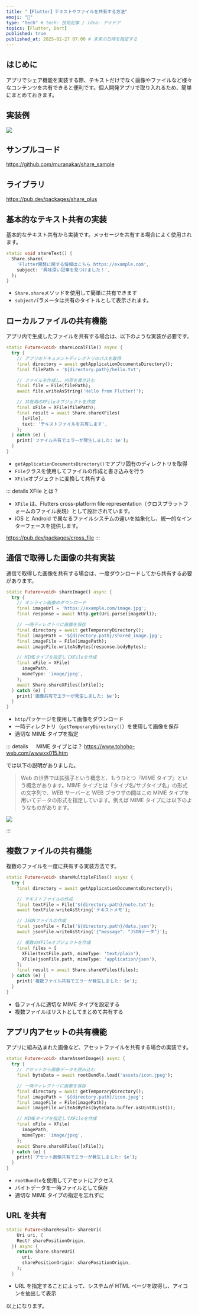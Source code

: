 ```yaml
---
title: "【Flutter】テキストやファイルを共有する方法"
emoji: "💭"
type: "tech" # tech: 技術記事 / idea: アイデア
topics: [Flutter, Dart]
published: true
published_at: 2025-02-27 07:00 # 未来の日時を指定する
---
```


## はじめに

アプリでシェア機能を実装する際、テキストだけでなく画像やファイルなど様々なコンテンツを共有できると便利です。個人開発アプリで取り入れるため、簡単にまとめておきます。

## 実装例

![](https://storage.googleapis.com/zenn-user-upload/27a06bb2078f-20250204.gif)

## サンプルコード

https://github.com/muranakar/share_sample

## ライブラリ

https://pub.dev/packages/share_plus

## 基本的なテキスト共有の実装

基本的なテキスト共有から実装です。メッセージを共有する場合によく使用されます。

```dart
static void shareText() {
  Share.share(
    'Flutter開発に関する情報はこちら https://example.com',
    subject: '興味深い記事を見つけました！',
  );
}
```

- `Share.share`メソッドを使用して簡単に共有できます
- `subject`パラメータは共有のタイトルとして表示されます。

## ローカルファイルの共有機能

アプリ内で生成したファイルを共有する場合は、以下のような実装が必要です。

```dart
static Future<void> shareLocalFile() async {
  try {
    // アプリのドキュメントディレクトリのパスを取得
    final directory = await getApplicationDocumentsDirectory();
    final filePath = '${directory.path}/hello.txt';

    // ファイルを作成し、内容を書き込む
    final file = File(filePath);
    await file.writeAsString('Hello from Flutter!');

    // 共有用のXFileオブジェクトを作成
    final xFile = XFile(filePath);
    final result = await Share.shareXFiles(
      [xFile],
      text: 'テキストファイルを共有します',
    );
  } catch (e) {
    print('ファイル共有でエラーが発生しました: $e');
  }
}
```

- `getApplicationDocumentsDirectory()`でアプリ固有のディレクトリを取得
- `File`クラスを使用してファイルの作成と書き込みを行う
- `XFile`オブジェクトに変換して共有する

::: details XFile とは？

- `XFile` は、Flutters cross-platform file representation（クロスプラットフォームのファイル表現）として設計されています。
- iOS と Android で異なるファイルシステムの違いを抽象化し、統一的なインターフェースを提供します。

https://pub.dev/packages/cross_file
:::

## 通信で取得した画像の共有実装

通信で取得した画像を共有する場合は、一度ダウンロードしてから共有する必要があります。

```dart
static Future<void> shareImage() async {
  try {
    // オンライン画像のダウンロード
    final imageUrl = 'https://example.com/image.jpg';
    final response = await http.get(Uri.parse(imageUrl));

    // 一時ディレクトリに画像を保存
    final directory = await getTemporaryDirectory();
    final imagePath = '${directory.path}/shared_image.jpg';
    final imageFile = File(imagePath);
    await imageFile.writeAsBytes(response.bodyBytes);

    // MIMEタイプを指定してXFileを作成
    final xFile = XFile(
      imagePath,
      mimeType: 'image/jpeg',
    );
    await Share.shareXFiles([xFile]);
  } catch (e) {
    print('画像共有でエラーが発生しました: $e');
  }
}
```

- `http`パッケージを使用して画像をダウンロード
- 一時ディレクトリ（`getTemporaryDirectory()`）を使用して画像を保存
- 適切な MIME タイプを指定

::: details 　 MIME タイプとは？
https://www.tohoho-web.com/wwwxx015.htm

では以下の説明がありました。

> Web の世界では拡張子という概念と、もうひとつ『MIME タイプ』という概念があります。MIME タイプとは「タイプ名/サブタイプ名」の形式の文字列で、WEB サーバーと WEB ブラウザの間はこの MIME タイプを用いてデータの形式を指定しています。例えば MIME タイプには以下のようなものがあります。

![](/images/014220735dcaa9/2025-02-04-18-19-40.png)

:::

## 複数ファイルの共有機能

複数のファイルを一度に共有する実装方法です。

```dart
static Future<void> shareMultipleFiles() async {
  try {
    final directory = await getApplicationDocumentsDirectory();

    // テキストファイルの作成
    final textFile = File('${directory.path}/note.txt');
    await textFile.writeAsString('テキストメモ');

    // JSONファイルの作成
    final jsonFile = File('${directory.path}/data.json');
    await jsonFile.writeAsString('{"message": "JSONデータ"}');

    // 複数のXFileオブジェクトを作成
    final files = [
      XFile(textFile.path, mimeType: 'text/plain'),
      XFile(jsonFile.path, mimeType: 'application/json'),
    ];
    final result = await Share.shareXFiles(files);
  } catch (e) {
    print('複数ファイル共有でエラーが発生しました: $e');
  }
}
```

- 各ファイルに適切な MIME タイプを設定する
- 複数ファイルはリストとしてまとめて共有する

## アプリ内アセットの共有機能

アプリに組み込まれた画像など、アセットファイルを共有する場合の実装です。

```dart
static Future<void> shareAssetImage() async {
  try {
    // アセットから画像データを読み込む
    final byteData = await rootBundle.load('assets/icon.jpeg');

    // 一時ディレクトリに画像を保存
    final directory = await getTemporaryDirectory();
    final imagePath = '${directory.path}/icon.jpeg';
    final imageFile = File(imagePath);
    await imageFile.writeAsBytes(byteData.buffer.asUint8List());

    // MIMEタイプを指定してXFileを作成
    final xFile = XFile(
      imagePath,
      mimeType: 'image/jpeg',
    );
    await Share.shareXFiles([xFile]);
  } catch (e) {
    print('アセット画像共有でエラーが発生しました: $e');
  }
}
```

- `rootBundle`を使用してアセットにアクセス
- バイトデータを一時ファイルとして保存
- 適切な MIME タイプの指定を忘れずに

## URL を共有

```dart
static Future<ShareResult> shareUri(
    Uri uri, {
    Rect? sharePositionOrigin,
  }) async {
    return Share.shareUri(
      uri,
      sharePositionOrigin: sharePositionOrigin,
    );
  }
```

- URL を指定することによって、システムが HTML ページを取得し、アイコンを抽出して表示

以上になります。

